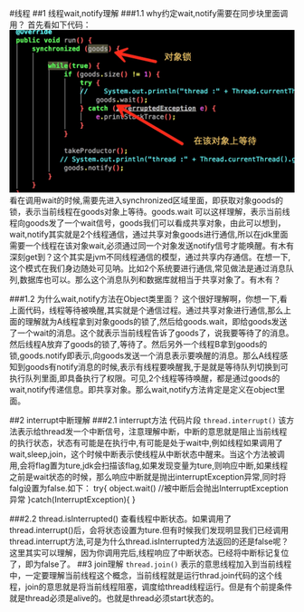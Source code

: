 #线程
##1 线程wait,notify理解
###1.1 why约定wait,notify需要在同步块里面调用？
首先看如下代码：
![](media/14699329834131.jpg)
	看在调用wait的时候,需要先进入synchronized区域里面，即获取对象goods的锁，表示当前线程在goods对象上等待。goods.wait 可以这样理解，表示当前线程向goods发了一个wait信号，goods我们可以看成共享对象，由此可以想到，wait,notify其实就是2个线程通信，通过共享对象goods进行通信,所以在jdk里面需要一个线程在该对象wait,必须通过同一个对象发送notify信号才能唤醒。有木有深刻get到？这个其实是jvm不同线程通信的模型，通过共享内存通信。在想一下,这个模式在我们身边随处可见呐。比如2个系统要进行通信,常见做法是通过消息队列,数据库也可以。那么这个消息队列和数据库就相当于共享对象了。有木有？
	


###1.2 为什么wait,notify方法在Object类里面？
这个很好理解啊，你想一下,看上面代码，线程等待被唤醒,其实就是个通信过程。通过共享对象进行通信,那么上面的理解就为A线程拿到对象goods的锁了,然后给goods.wait，即给goods发送了一个wait的消息。这个就表示当前线程告诉了goods了，说我要等待了的消息。然后线程A放弃了goods的锁了,等待了。然后另外一个线程B拿到goods的锁,goods.notify即表示,向goods发送一个消息表示要唤醒的消息。那么A线程感知到goods有notify消息的时候,表示有线程要唤醒我,于是就是等待队列切换到可执行队列里面,即具备执行了权限。可见,2个线程等待唤醒，都是通过goods的wait,notify传递信息。即共享对象。那么wait,notify方法肯定是定义在object里面。


##2 interrupt中断理解
###2.1 interrupt方法
代码片段
`thread.interrupt()` 该方法表示给thread发一个中断信号，注意理解中断，中断的意思就是阻止当前线程的执行状态，状态有可能是在执行中,有可能是处于wait中,例如线程如果调用了wait,sleep,join，这个时候中断表示使线程从中断状态中醒来。当这个方法被调用,会将flag置为ture,jdk会扫描该flag,如果发现变量为ture,则响应中断,如果线程之前是wait状态的时候，那么响应中断就是抛出interruptException异常,同时将falg设置为false.如下：
try{
   object.wait() //被中断后会抛出InterruptException异常
}catch(InterruptException){
}
  
###2.2 thread.isInterrupted()
查看线程中断状态。如果调用了thread.interrupt()后，会将状态设置为ture.但有时候我们发现明显我们已经调用thread.interrupt方法,可是为什么thread.isInterrupted方法返回的还是false呢？这里其实可以理解，因为你调用完后,线程响应了中断状态。已经将中断标记复位了，即为false了。
##3 join理解
`thread.join()` 表示的意思线程加入到当前线程中，一定要理解当前线程这个概念，当前线程就是运行thrad.join代码的这个线程，join的意思就是将当前线程阻塞，调度给thread线程运行。但是有个前提条件就是thread必须是alive的。也就是thread必须start状态的。






